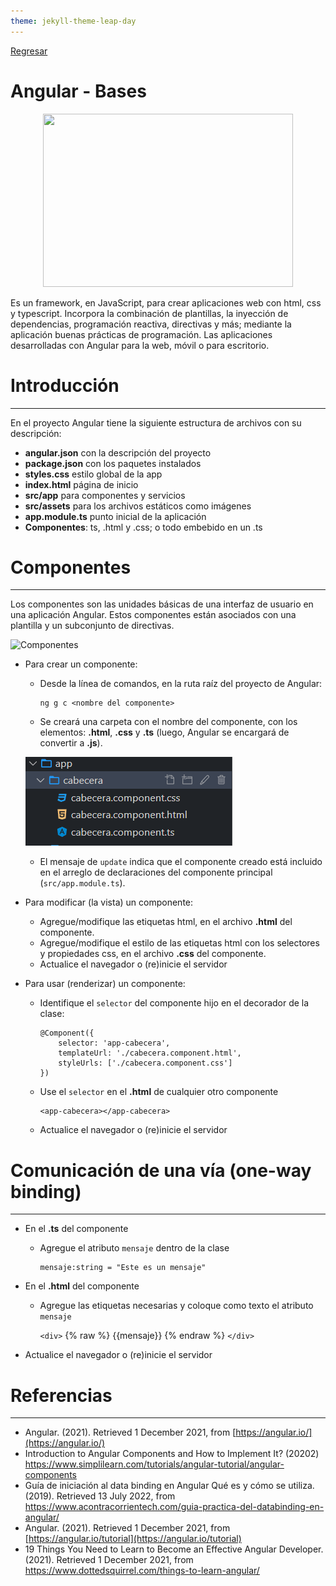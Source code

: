 ```yaml
---
theme: jekyll-theme-leap-day
---
```


[Regresar](/DAWM-2022/)

Angular - Bases
====================


<p align="center">
  <img width="400" height="277" src="https://cms-assets.tutsplus.com/uploads/users/34/posts/22391/preview_image/angular-js-firebase.png">
</p>

Es un framework, en JavaScript, para crear aplicaciones web con html, css y typescript. Incorpora la combinación de plantillas, la inyección de dependencias, programación reactiva, directivas y más; mediante la aplicación buenas prácticas de programación. Las aplicaciones desarrolladas con Angular para la web, móvil o para escritorio.

Introducción
============

* * *

En el proyecto Angular tiene la siguiente estructura de archivos con su descripción:

*   **angular.json** con la descripción del proyecto
*   **package.json** con los paquetes instalados
*   **styles.css** estilo global de la app
*   **index.html** página de inicio
*   **src/app** para componentes y servicios
*   **src/assets** para los archivos estáticos como imágenes
*   **app.module.ts** punto inicial de la aplicación
*   **Componentes**: ts, .html y .css; o todo embebido en un .ts  
    

Componentes
===========

* * *

Los componentes son las unidades básicas de una interfaz de usuario en una aplicación Angular. Estos componentes están asociados con una plantilla y un subconjunto de directivas.

![Componentes](https://www.simplilearn.com/ice9/free_resources_article_thumb/Components_Heirarchy-Angular_Components.PNG)

* Para crear un componente:

    + Desde la línea de comandos, en la ruta raíz del proyecto de Angular:
      ```
      ng g c <nombre del componente>
      ```

    + Se creará una carpeta con el nombre del componente, con los elementos: **.html**, **.css** y **.ts** (luego, Angular se encargará de convertir a **.js**).
    
    ![componente](imagenes/angular_bases_componente.PNG)
    
    + El mensaje de `update` indica que el componente creado está incluido en el arreglo de declaraciones del componente principal (`src/app.module.ts`).

* Para modificar (la vista) un componente:

    + Agregue/modifique las etiquetas html, en el archivo **.html** del componente.
    + Agregue/modifique el estilo de las etiquetas html con los selectores y propiedades css, en el archivo **.css** del componente.
    + Actualice el navegador o (re)inicie el servidor

* Para usar (renderizar) un componente:
    
    + Identifique el `selector` del componente hijo en el decorador de la clase:
      ```
      @Component({
          selector: 'app-cabecera',
          templateUrl: './cabecera.component.html',
          styleUrls: ['./cabecera.component.css']
      })
      ```

    + Use el `selector` en el **.html** de cualquier otro componente
      ```
      <app-cabecera></app-cabecera>
      ``` 

    + Actualice el navegador o (re)inicie el servidor



Comunicación de una vía (one-way binding) 
=========================================

* * *

* En el **.ts** del componente

  + Agregue el atributo `mensaje` dentro de la clase

    ```
    mensaje:string = "Este es un mensaje"
    ```
* En el **.html** del componente
  
  + Agregue las etiquetas necesarias y coloque como texto el atributo `mensaje`
  
    `<div>` {% raw %} {{mensaje}} {% endraw %} `</div>`

* Actualice el navegador o (re)inicie el servidor
    


Referencias 
===========

* * *

* Angular. (2021). Retrieved 1 December 2021, from [https://angular.io/](https://angular.io/)
* Introduction to Angular Components and How to Implement It? (20202) https://www.simplilearn.com/tutorials/angular-tutorial/angular-components
* Guía de iniciación al data binding en Angular Qué es y cómo se utiliza. (2019). Retrieved 13 July 2022, from https://www.acontracorrientech.com/guia-practica-del-databinding-en-angular/
* Angular. (2021). Retrieved 1 December 2021, from [https://angular.io/tutorial](https://angular.io/tutorial)
* 19 Things You Need to Learn to Become an Effective Angular Developer. (2021). Retrieved 1 December 2021, from https://www.dottedsquirrel.com/things-to-learn-angular/